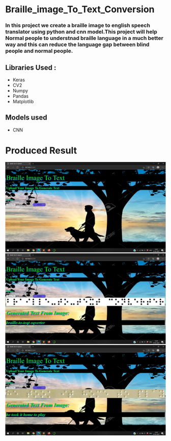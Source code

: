 # Braille_image_To_Text_Conversion 
### In this project we create a braille image to english speech translator using python and cnn model.This project will help Normal people to understnad braille language in a much better way and this can reduce the language gap between blind people and normal people.
## Libraries Used :

- Keras
- CV2
- Numpy
- Pandas
- Matplotlib

## Models used
- CNN
# Produced Result
<img src="Screenshot (740).png" alt="Braille Image To Text Conversion">
<img src="Screenshot (741).png" alt="Braille Image To Text Conversion">
<img src="Screenshot (743).png" alt="Braille Image To Text Conversion">
